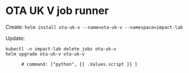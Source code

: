 # OTA UK V job runner

Create: `helm install ota-uk-v --name=ota-uk-v --namespace=impact-lab`

Update: 
```shell
kubectl -n impact-lab delete jobs ota-uk-v
helm upgrade ota-uk-v ota-uk-v
```




          # command: ["python", {{ .Values.script }} ]